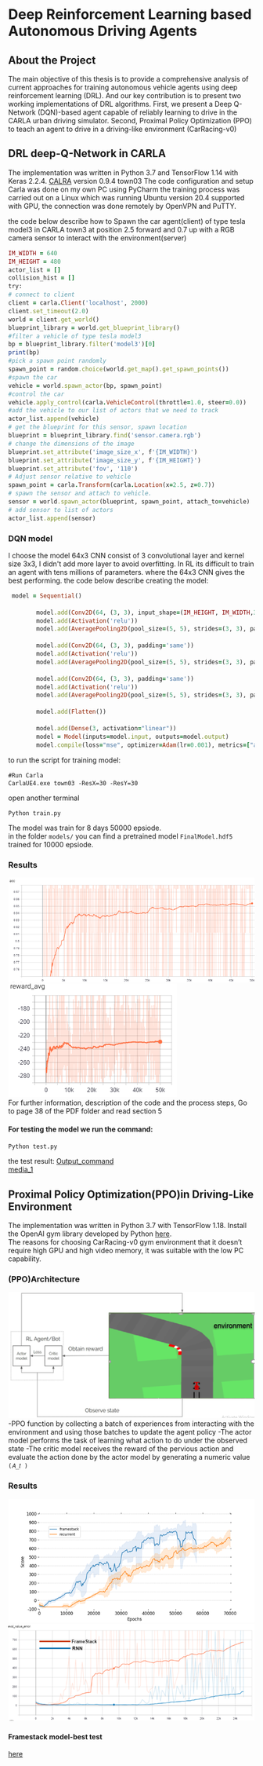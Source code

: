 # Deep Reinforcement Learning based Autonomous Driving Agents


## About the Project
The main objective of this thesis is to provide a comprehensive analysis of current approaches for training autonomous vehicle agents using deep reinforcement learning (DRL). And our key contribution is to present two working implementations of DRL algorithms. First, we present a Deep Q-Network (DQN)-based agent capable of reliably learning to drive in the CARLA urban driving simulator. Second, Proximal Policy Optimization (PPO) to teach an agent to drive in a driving-like environment (CarRacing-v0)

## DRL deep-Q-Network in CARLA 

The implementation was written in Python 3.7 and TensorFlow 1.14 with Keras 2.2.4.
[CALRA](https://github.com/carla-simulator/carla/releases) version 0.9.4 town03
The code configuration and setup Carla was done on my own PC using PyCharm the training process was carried out on a Linux which was running Ubuntu version 20.4 supported with GPU, the connection was done remotely by OpenVPN and PuTTY.

the code below describe how to Spawn the car agent(client) of type tesla model3 in CARLA town3 at position 2.5 forward and 0.7 up with a RGB camera sensor to interact with the environment(server)
   

```ruby
IM_WIDTH = 640
IM_HEIGHT = 480
actor_list = []
collision_hist = []
try:
# connect to client
client = carla.Client('localhost', 2000)
client.set_timeout(2.0)
world = client.get_world()
blueprint_library = world.get_blueprint_library()
#filter a vehicle of type tesla model3
bp = blueprint_library.filter('model3')[0]
print(bp)
#pick a spawn point randomly
spawn_point = random.choice(world.get_map().get_spawn_points())
#spawn the car
vehicle = world.spawn_actor(bp, spawn_point)
#control the car
vehicle.apply_control(carla.VehicleControl(throttle=1.0, steer=0.0))
#add the vehicle to our list of actors that we need to track
actor_list.append(vehicle)
# get the blueprint for this sensor, spawn location
blueprint = blueprint_library.find('sensor.camera.rgb')
# change the dimensions of the image
blueprint.set_attribute('image_size_x', f'{IM_WIDTH}')
blueprint.set_attribute('image_size_y', f'{IM_HEIGHT}')
blueprint.set_attribute('fov', '110')
# Adjust sensor relative to vehicle
spawn_point = carla.Transform(carla.Location(x=2.5, z=0.7))
# spawn the sensor and attach to vehicle.
sensor = world.spawn_actor(blueprint, spawn_point, attach_to=vehicle)
# add sensor to list of actors
actor_list.append(sensor)
```
### DQN model
I choose the model 64x3 CNN consist of 3 convolutional layer and kernel size 3x3, I didn't add more layer to avoid overfitting. In RL its difficult to train an agent with tens millions of parameters. where the 64x3 CNN gives the best performing.
the code below describe creating the model:
```ruby
 model = Sequential()

        model.add(Conv2D(64, (3, 3), input_shape=(IM_HEIGHT, IM_WIDTH,3), padding='same'))
        model.add(Activation('relu'))
        model.add(AveragePooling2D(pool_size=(5, 5), strides=(3, 3), padding='same'))

        model.add(Conv2D(64, (3, 3), padding='same'))
        model.add(Activation('relu'))
        model.add(AveragePooling2D(pool_size=(5, 5), strides=(3, 3), padding='same'))

        model.add(Conv2D(64, (3, 3), padding='same'))
        model.add(Activation('relu'))
        model.add(AveragePooling2D(pool_size=(5, 5), strides=(3, 3), padding='same'))

        model.add(Flatten())

        model.add(Dense(3, activation="linear"))
        model = Model(inputs=model.input, outputs=model.output)
        model.compile(loss="mse", optimizer=Adam(lr=0.001), metrics=["accuracy"])
```	
to run the script for training model:
```
#Run Carla
CarlaUE4.exe town03 -ResX=30 -ResY=30
```


open another terminal
```
Python train.py
```
The model was train for 8 days 50000 epsiode.<br />
in the folder `models/` you can find a pretrained model `FinalModel.hdf5` trained for 10000 epsiode.

### Results 

![accuracy](./results/DQN/accuracy_final.PNG)
<br />
![reward average](./results/DQN/dgnreward.PNG)
<br />
For further information, description of the code and the process steps, Go to page 38 of the PDF folder and read section 5


#### For testing the model we run the command:

```
Python test.py
```
the test result: [Output_command](https://drive.google.com/file/d/1236lOgR6en0iUBRHgOF8gNQCZhxrZHpT/view?usp=sharing)
<br />
[media_1](https://drive.google.com/file/d/10Pf8d4lsIToUAsdLxzxxKEu-uf150flx/view?usp=sharing)

## Proximal Policy Optimization(PPO)in Driving-Like Environment
The implementation was written in Python 3.7 with TensorFlow 1.18. Install the OpenAI gym library developed by Python [here](https://github.com/elsheikh21/car-racing-ppo/blob/master/docs/how-to-get-started.md).
<br />
The reasons for choosing CarRacing-v0 gym environment that it doesn’t require high GPU and high video memory, it was suitable with the low PC capability.
<br />

### (PPO)Architecture

![Architecture](./results/PPO/Picture1.png)
<br />
-PPO function by collecting a batch of experiences from interacting with the environment and using those batches to update the agent policy
-The actor model performs the task of learning what action to do under the observed state
-The critic model receives the reward of the pervious action and evaluate the action done by the actor model by generating a numeric value `(𝐴_𝑡 )`

### Results
![Cumulative_reward](./results/PPO/reward.png)
![: Evaluation_error](./results/PPO/Eval_err.png)

#### Framestack model-best test
[here](https://drive.google.com/file/d/1tFTvriW2qdVt3ORoHqJE3R7rjWErx3yd/view?usp=sharing)